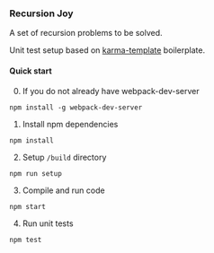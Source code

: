 ### Recursion Joy

A set of recursion problems to be solved.

Unit test setup based on [karma-template](https://github.com/hzhu/karma-template) boilerplate.

#### Quick start
0) If you do not already have webpack-dev-server
```
npm install -g webpack-dev-server
```

1) Install npm dependencies
```
npm install
```

2) Setup `/build` directory
```
npm run setup
```

3) Compile and run code
```
npm start
```

4) Run unit tests
```
npm test
```